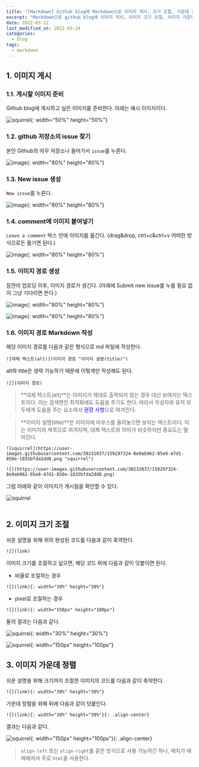 ```yaml
---
title: "[Markdown] Github blog에 Markdown으로 이미지 게시, 크기 조절, 가운데 정렬"
excerpt: "Markdown으로 github blog에 이미지 게시, 이미지 크기 조절, 이미지 가운데 정렬을 한다."
date: 2022-03-22
last_modified_at: 2022-03-24
categories:
  - blog
tags:
  - markdown
---
```


## 1. 이미지 게시
### 1.1. 게시할 이미지 준비
Github blog에 게시하고 싶은 이미지를 준비한다. 아래는 예시 이미지이다.

![squirrel](https://user-images.githubusercontent.com/30232837/159294626-eef2b3c3-322c-468b-94f3-5d05939cf3e6.png "squirrel"){: width="50%" height="50%"}

### 1.2. github 저장소의 issue 찾기
본인 Github의 아무 저장소나 들어가서 `issue`를 누른다.

![image](https://user-images.githubusercontent.com/30232837/159294531-c7692552-4b27-4635-bd9d-076c3667a1fd.png "image"){: width="80%" height="80%"}

### 1.3. New issue 생성
`New issue`를 누른다.

![image](https://user-images.githubusercontent.com/30232837/159295582-37dcfa7d-353b-4ece-8592-520f0b03da69.png "image"){: width="80%" height="80%"}

### 1.4. comment에 이미지 붙여넣기
`Leave a comment` 박스 안에 이미지를 옮긴다. (drag&drop, ctrl+c&ctrl+v 어떠한 방식으로든 옮기면 된다.)

![image](https://user-images.githubusercontent.com/30232837/159295800-196f73a7-91cd-4799-bcfc-98848c5e9f16.png "image"){: width="80%" height="80%"}

### 1.5. 이미지 경로 생성
잠깐의 업로딩 이후, 이미지 경로가 생긴다. (아래에 Submit new issue를 누를 필요 없이 그냥 기다리면 뜬다.)

![image](https://user-images.githubusercontent.com/30232837/159296554-f2ad557f-0f06-4066-abc9-ca0b753f5f18.png "image"){: width="80%" height="80%"}

![image](https://user-images.githubusercontent.com/30232837/159296746-b8883386-192f-46f9-86c2-3cd63fa5e12e.png "image"){: width="80%" height="80%"}

### 1.6. 이미지 경로 Markdown 작성
해당 이미지 경로를 다음과 같은 형식으로 md 파일에 작성한다.

```
![대체 텍스트(alt)](이미지 경로 "이미지 설명(title)")
```

alt와 title은 생략 가능하기 때문에 이렇게만 작성해도 된다.

```
![](이미지 경로)
```
  
> **대체 텍스트(alt)**는 이미지가 제대로 출력되지 않는 경우 대신 보여지는 텍스트이다. 이는 검색엔진 최적화에도 도움을 주기도 한다. 따라서 작성자와 유저 모두에게 도움을 주는 요소여서 <span style="color:blue">권장 사항</span>으로 여겨진다.

> **이미지 설명(title)**은 이미지에 마우스를 올려놓으면 보이는 텍스트이다. 이는 이미지의 제목으로 여겨지며, 대체 
텍스트와 의미가 비슷하지만 중요도는 떨어진다. 


```
![squirrel](https://user-images.githubusercontent.com/30232837/159297324-8e9ab962-85e8-47d1-850e-1835bfda2dd8.png "squirrel")
```
```
![](https://user-images.githubusercontent.com/30232837/159297324-8e9ab962-85e8-47d1-850e-1835bfda2dd8.png)
```

그럼 아래와 같이 이미지가 게시됨을 확인할 수 있다.

![squirrel](https://user-images.githubusercontent.com/30232837/159297324-8e9ab962-85e8-47d1-850e-1835bfda2dd8.png "squirrel")
<br><br>

## 2. 이미지 크기 조절

쉬운 설명을 위해 위의 완성된 코드를 다음과 같이 축약한다.

```
![](link)
```

이미지 크기를 조절하고 싶으면, 해당 코드 뒤에 다음과 같이 덧붙이면 된다.

* 비율로 조절하는 경우

```
![](link){: width="30%" height="30%"}
```
* pixel로 조절하는 경우

```
![](link){: width="150px" height="100px"}
```

둘의 결과는 다음과 같다.

![squirrel](https://user-images.githubusercontent.com/30232837/159297324-8e9ab962-85e8-47d1-850e-1835bfda2dd8.png "squirrel"){: width="30%" height="30%"}

![squirrel](https://user-images.githubusercontent.com/30232837/159297324-8e9ab962-85e8-47d1-850e-1835bfda2dd8.png "squirrel"){: width="150px" height="100px"}

## 3. 이미지 가운데 정렬

쉬운 설명을 위해 크기까지 조절한 이미지의 코드를 다음과 같이 축약한다.

```
![](link){: width="30%" height="30%"}
```

가운데 정렬을 위해 뒤에 다음과 같이 덧붙인다.

```
![](link){: width="30%" height="30%"}{: .align-center}
```

결과는 다음과 같다.

![squirrel](https://user-images.githubusercontent.com/30232837/159297324-8e9ab962-85e8-47d1-850e-1835bfda2dd8.png "squirrel"){: width="150px" height="100px"}{: .align-center}

> `align-left` 또는 `align-right`를 같은 방식으로 사용 가능하긴 하나, 배치가 애매해져서 주로 `html`을 사용한다.